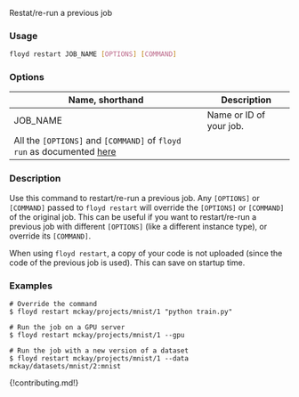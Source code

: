 Restat/re-run a previous job

### Usage
```bash
floyd restart JOB_NAME [OPTIONS] [COMMAND]
```

### Options
| Name, shorthand | Description             |
| --------------- | ----------------------- |
| JOB_NAME        | Name or ID of your job. |
| All the `[OPTIONS]` and `[COMMAND]` of `floyd run` as documented [here](run)|

### Description

Use this command to restart/re-run a previous job.  Any `[OPTIONS]` or
`[COMMAND]` passed to `floyd restart` will override the `[OPTIONS]` or
`[COMMAND]` of the original job. This can be useful if you want to
restart/re-run a previous job with different `[OPTIONS]` (like a different
instance type), or override its `[COMMAND]`.

When using `floyd restart`, a copy of your code is not uploaded (since the code
of the previous job is used). This can save on startup time.

### Examples

```
# Override the command
$ floyd restart mckay/projects/mnist/1 "python train.py"
```

```
# Run the job on a GPU server
$ floyd restart mckay/projects/mnist/1 --gpu
```

```
# Run the job with a new version of a dataset
$ floyd restart mckay/projects/mnist/1 --data mckay/datasets/mnist/2:mnist
```

{!contributing.md!}
